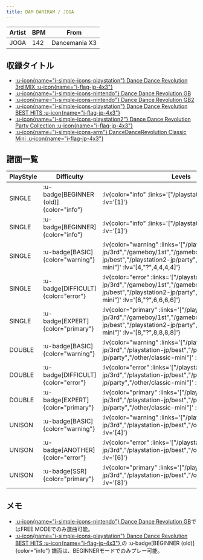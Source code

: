 ```yaml
---
title: DAM DARIRAM / JOGA
---
```


|Artist|BPM|From|
|------|---|----|
|JOGA|142|Dancemania X3|

## 収録タイトル

- [ :u-icon{name="i-simple-icons-playstation"} Dance Dance Revolution 3rd MIX :u-icon{name="i-flag-jp-4x3"} ](/playstation-jp/3rd)
- [ :u-icon{name="i-simple-icons-nintendo"} Dance Dance Revolution GB](/gameboy/1st)
- [ :u-icon{name="i-simple-icons-nintendo"} Dance Dance Revolution GB2](/gameboy/gb2)
- [ :u-icon{name="i-simple-icons-playstation"} Dance Dance Revolution BEST HITS :u-icon{name="i-flag-jp-4x3"} ](/playstation-jp/best)
- [ :u-icon{name="i-simple-icons-playstation2"} Dance Dance Revolution Party Collection :u-icon{name="i-flag-jp-4x3"} ](/playstation2-jp/party)
- [ :u-icon{name="i-simple-icons-arm"} DanceDanceRevolution Classic Mini :u-icon{name="i-flag-jp-4x3"} ](/other/classic-mini)

## 譜面一覧

|PlayStyle|Difficulty|Levels|Notes|Movie|
|---------|----------|------|-----|-----|
|SINGLE| :u-badge[BEGINNER (old)]{color="info"} | :lv{color="info" :links='["/playstation-jp/best"]' :lv='[1]'} |65/0||
|SINGLE| :u-badge[BEGINNER]{color="info"} | :lv{color="info" :links='["/playstation2-jp/party"]' :lv='[1]'} |78/0||
|SINGLE| :u-badge[BASIC]{color="warning"} | :lv{color="warning" :links='["/playstation-jp/3rd","/gameboy/1st","/gameboy/gb2","/playstation-jp/best","/playstation2-jp/party","/other/classic-mini"]' :lv='[4,"?",4,4,4,4]'} |133/0||
|SINGLE| :u-badge[DIFFICULT]{color="error"} | :lv{color="error" :links='["/playstation-jp/3rd","/gameboy/1st","/gameboy/gb2","/playstation-jp/best","/playstation2-jp/party","/other/classic-mini"]' :lv='[6,"?",6,6,6,6]'} |219/0||
|SINGLE| :u-badge[EXPERT]{color="primary"} | :lv{color="primary" :links='["/playstation-jp/3rd","/gameboy/1st","/gameboy/gb2","/playstation-jp/best","/playstation2-jp/party","/other/classic-mini"]' :lv='[8,"?",8,8,8,8]'} |298/0||
|DOUBLE| :u-badge[BASIC]{color="warning"} | :lv{color="warning" :links='["/playstation-jp/3rd","/playstation-jp/best","/playstation2-jp/party","/other/classic-mini"]' :lv='[4]'} |192/0||
|DOUBLE| :u-badge[DIFFICULT]{color="error"} | :lv{color="error" :links='["/playstation-jp/3rd","/playstation-jp/best","/playstation2-jp/party","/other/classic-mini"]' :lv='[5]'} |195/0||
|DOUBLE| :u-badge[EXPERT]{color="primary"} | :lv{color="primary" :links='["/playstation-jp/3rd","/playstation-jp/best","/playstation2-jp/party","/other/classic-mini"]' :lv='[8]'} |282/0||
|UNISON| :u-badge[BASIC]{color="warning"} | :lv{color="warning" :links='["/playstation-jp/3rd","/playstation-jp/best","/other/classic-mini"]' :lv='[4]'} |||
|UNISON| :u-badge[ANOTHER]{color="error"} | :lv{color="error" :links='["/playstation-jp/3rd","/playstation-jp/best","/other/classic-mini"]' :lv='[6]'} |||
|UNISON| :u-badge[SSR]{color="primary"} | :lv{color="primary" :links='["/playstation-jp/3rd","/playstation-jp/best","/other/classic-mini"]' :lv='[8]'} |||

## メモ

- [ :u-icon{name="i-simple-icons-nintendo"} Dance Dance Revolution GB](/gameboy/1st)ではFREE MODEでのみ選曲可能。
- [ :u-icon{name="i-simple-icons-playstation"} Dance Dance Revolution BEST HITS :u-icon{name="i-flag-jp-4x3"} ](/playstation-jp/best)の :u-badge[BEGINNER (old)]{color="info"} 譜面は、BEGINNERモードでのみプレー可能。
